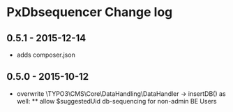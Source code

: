 # PxDbsequencer Change log

0.5.1 - 2015-12-14
------------------

* adds composer.json

0.5.0 - 2015-10-12
------------------

* overwrite \TYPO3\CMS\Core\DataHandling\DataHandler -> insertDB() as well:
** allow $suggestedUid db-sequencing for non-admin BE Users